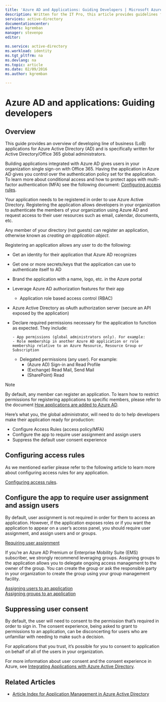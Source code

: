 ```yaml
---
title: 'Azure AD and Applications: Guiding Developers | Microsoft Azure'
description: Written for the IT Pro, this article provides guidelines for integrating Azure applications with Active Directory.
services: active-directory
documentationcenter: 
authors: kgremban
manager: stevenpo
editor: 

ms.service: active-directory
ms.workload: identity
ms.tgt_pltfrm: na
ms.devlang: na
ms.topic: article
ms.date: 02/09/2016
ms.author: kgremban

---
```

# Azure AD and applications: Guiding developers
## Overview
This guide provides an overview of developing line of business (LoB) applications for Azure Active Directory (AD) and is specifically written for Active Directory/Office 365 global administrators.

Building applications integrated with Azure AD gives users in your organization single sign-on with Office 365. Having the application in Azure AD gives you control over the authentication policy set for the application. To learn more about conditional access and how to protect apps with multi-factor authentication (MFA) see the following document: [Configuring access rules](active-directory-conditional-access-azuread-connected-apps.md).

Your application needs to be registered in order to use Azure Active Directory. Registering the application allows developers in your organization to authenticate the members of your organization using Azure AD and request access to their user resources such as email, calendar, documents, etc.

Any member of your directory (not guests) can register an application, otherwise known as *creating an application object*.

Registering an application allows any user to do the following:

* Get an identity for their application that Azure AD recognizes
* Get one or more secrets/keys that the application can use to authenticate itself to AD
* Brand the application with a name, logo, etc. in the Azure portal
* Leverage Azure AD authorization features for their app

  * Application role based access control (RBAC)
* Azure Active Directory as oAuth authorization server (secure an API exposed by the application)

* Declare required permissions necessary for the application to function as expected. They include:

      - App permissions (global administrators only). For example:
      - Role membership in another Azure AD application or role membership relative to an Azure Resource, Resource Group or Subscription
    - Delegated permissions (any user). For example:
      - (Azure AD) Sign-in and Read Profile
      - (Exchange) Read Mail, Send Mail
      - (SharePoint) Read


> [!NOTE]
> By default, any member can register an application. To learn how to restrict permissions for registering applications to specific members, please refer to the document [How applications are added to Azure AD](active-directory-how-applications-are-added.md#who-has-permission-to-add-applications-to-my-azure-ad-instance).
> 
> 
Here’s what you, the global administrator, will need to do to help developers make their application ready for production:

* Configure Access Rules (access policy/MFA)
* Configure the app to require user assignment and assign users
* Suppress the default user consent experience

## Configuring access rules
As we mentioned earlier please refer to the following article to learn more about configuring access rules for any application.

[Configuring access rules](active-directory-conditional-access-azuread-connected-apps.md).

## Configure the app to require user assignment and assign users
By default, user assignment is not required in order for them to access an application. However, if the application exposes roles or if you want the application to appear on a user’s access panel, you should require user assignment, and assign users and or groups.

[Requiring user assignment](active-directory-applications-guiding-developers-requiring-user-assignment.md)

If you’re an Azure AD Premium or Enterprise Mobility Suite (EMS) subscriber, we strongly recommend leveraging groups. Assigning groups to the application allows you to delegate ongoing access management to the owner of the group. You can create the group or ask the responsible party in your organization to create the group using your group management facility.

[Assigning users to an application](active-directory-applications-guiding-developers-assigning-users.md)  
[Assigning groups to an application](active-directory-applications-guiding-developers-assigning-groups.md)

## Suppressing user consent
By default, the user will need to consent to the permission that’s required in order to sign in. The consent experience, being asked to grant to permissions to an application, can be disconcerting for users who are unfamiliar with needing to make such a decision.

For applications that you trust, it’s possible for you to consent to application on behalf of all of the users in your organization.

For more information about user consent and the consent experience in Azure, see [Integrating Applications with Azure Active Directory](active-directory-integrating-applications.md).

## Related Articles
* [Article Index for Application Management in Azure Active Directory](active-directory-apps-index.md)

